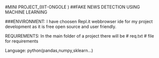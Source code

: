 #MINI PROJECT_(IIIT-ONGOLE )
##FAKE NEWS DETECTION USING MACHINE LEARNING

###ENVIRONMENT: 
 I have choosen Repl.it webbrowser ide for my project development as it is free open source and user friendly.
 
 REQUIREMENTS:
  In the main folder of a project there will be   # req.txt # file for requirements
  
 Language:
 python(pandas,numpy,sklearn...)
 
 
